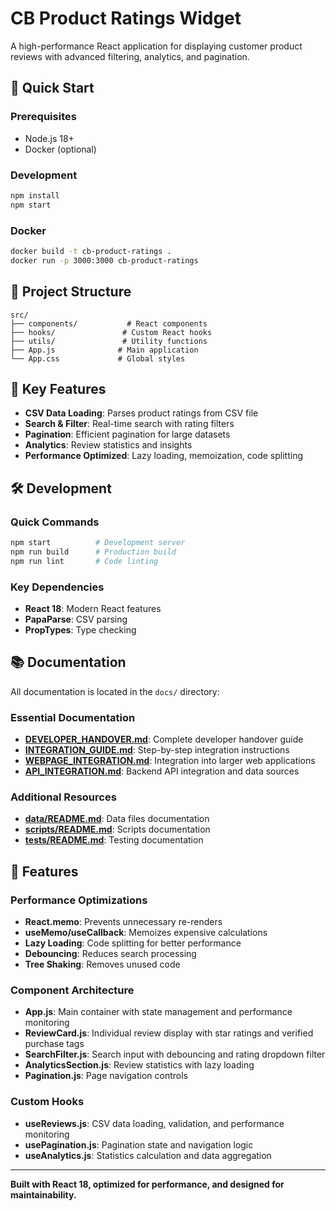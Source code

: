 # CB Product Ratings Widget

A high-performance React application for displaying customer product reviews with advanced filtering, analytics, and pagination.

## 🚀 Quick Start

### Prerequisites
- Node.js 18+
- Docker (optional)

### Development
```bash
npm install
npm start
```

### Docker
```bash
docker build -t cb-product-ratings .
docker run -p 3000:3000 cb-product-ratings
```

## 📁 Project Structure

```
src/
├── components/           # React components
├── hooks/               # Custom React hooks
├── utils/               # Utility functions
├── App.js              # Main application
└── App.css             # Global styles
```

## 🎯 Key Features

- **CSV Data Loading**: Parses product ratings from CSV file
- **Search & Filter**: Real-time search with rating filters
- **Pagination**: Efficient pagination for large datasets
- **Analytics**: Review statistics and insights
- **Performance Optimized**: Lazy loading, memoization, code splitting

## 🛠 Development

### Quick Commands
```bash
npm start          # Development server
npm run build      # Production build
npm run lint       # Code linting
```

### Key Dependencies
- **React 18**: Modern React features
- **PapaParse**: CSV parsing
- **PropTypes**: Type checking

## 📚 Documentation

All documentation is located in the `docs/` directory:

### Essential Documentation
- **[DEVELOPER_HANDOVER.md](docs/DEVELOPER_HANDOVER.md)**: Complete developer handover guide
- **[INTEGRATION_GUIDE.md](docs/INTEGRATION_GUIDE.md)**: Step-by-step integration instructions
- **[WEBPAGE_INTEGRATION.md](docs/WEBPAGE_INTEGRATION.md)**: Integration into larger web applications
- **[API_INTEGRATION.md](docs/API_INTEGRATION.md)**: Backend API integration and data sources

### Additional Resources
- **[data/README.md](data/README.md)**: Data files documentation
- **[scripts/README.md](scripts/README.md)**: Scripts documentation
- **[tests/README.md](tests/README.md)**: Testing documentation

## 🎨 Features

### Performance Optimizations
- **React.memo**: Prevents unnecessary re-renders
- **useMemo/useCallback**: Memoizes expensive calculations
- **Lazy Loading**: Code splitting for better performance
- **Debouncing**: Reduces search processing
- **Tree Shaking**: Removes unused code

### Component Architecture
- **App.js**: Main container with state management and performance monitoring
- **ReviewCard.js**: Individual review display with star ratings and verified purchase tags
- **SearchFilter.js**: Search input with debouncing and rating dropdown filter
- **AnalyticsSection.js**: Review statistics with lazy loading
- **Pagination.js**: Page navigation controls

### Custom Hooks
- **useReviews.js**: CSV data loading, validation, and performance monitoring
- **usePagination.js**: Pagination state and navigation logic
- **useAnalytics.js**: Statistics calculation and data aggregation

---

**Built with React 18, optimized for performance, and designed for maintainability.**